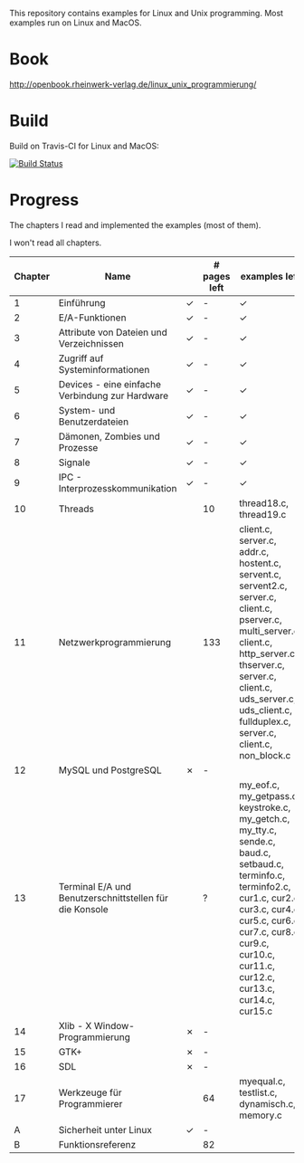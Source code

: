 This repository contains examples for Linux and Unix programming. Most examples run on Linux and MacOS.


# Book
http://openbook.rheinwerk-verlag.de/linux_unix_programmierung/


# Build
Build on Travis-CI for Linux and MacOS:

[![Build Status](https://travis-ci.org/LukasWoodtli/LinuxUnixDevelopment.svg?branch=master)](https://travis-ci.org/LukasWoodtli/LinuxUnixDevelopment)


# Progress

The chapters I read and implemented the examples (most of them).

I won't read all chapters.

| Chapter | Name                                               |   | # pages left | examples left |
|---------|----------------------------------------------------|---|--------------|---------------|
| 1  | Einführung                                              | ✓ |   -          |       ✓       |
| 2  | E/A-Funktionen                                          | ✓ |   -          |       ✓       |
| 3  | Attribute von Dateien und Verzeichnissen                | ✓ |   -          |       ✓       |
| 4  | Zugriff auf Systeminformationen                         | ✓ |   -          |       ✓       |
| 5  | Devices - eine einfache Verbindung zur Hardware         | ✓ |   -          |       ✓       |
| 6  | System- und Benutzerdateien                             | ✓ |   -          |       ✓       |
| 7  | Dämonen, Zombies und Prozesse                           | ✓ |   -          |       ✓       |
| 8  | Signale                                                 | ✓ |   -          |       ✓       |
| 9  | IPC - Interprozesskommunikation                         | ✓ |   -          |       ✓       |
| 10 | Threads                                                 |   |   10         | thread18.c, thread19.c |
| 11 | Netzwerkprogrammierung                                  |   |  133         | client.c, server.c, addr.c, hostent.c, servent.c, servent2.c, server.c, client.c, pserver.c, multi_server.c, client.c, http_server.c, thserver.c, server.c, client.c, uds_server.c, uds_client.c, fullduplex.c, server.c, client.c, non_block.c |
| 12 | MySQL und PostgreSQL                                    | ✗ |   -          |         |
| 13 | Terminal E/A und Benutzerschnittstellen für die Konsole |   |   ?          | my_eof.c, my_getpass.c, keystroke.c, my_getch.c, my_tty.c, sende.c, baud.c, setbaud.c, terminfo.c, terminfo2.c, cur1.c, cur2.c, cur3.c, cur4.c, cur5.c, cur6.c, cur7.c, cur8.c, cur9.c, cur10.c, cur11.c, cur12.c, cur13.c, cur14.c, cur15.c |
| 14 | Xlib - X Window-Programmierung                          | ✗ |   -          |         |
| 15 | GTK+                                                    | ✗ |   -          |         |
| 16 | SDL                                                     | ✗ |   -          |         |
| 17 | Werkzeuge für Programmierer                             |   |   64         |  myequal.c, testlist.c, dynamisch.c, memory.c |
| A  | Sicherheit unter Linux                                  | ✓ |   -          |         |
| B  | Funktionsreferenz                                       |   |   82         |         |
